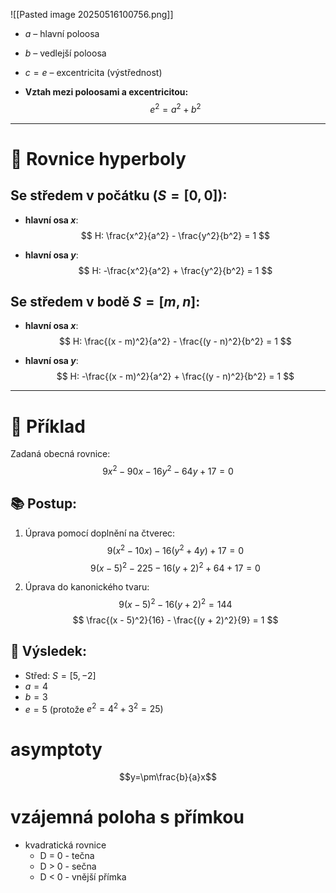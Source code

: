 ![[Pasted image 20250516100756.png]]


- $a$ – hlavní poloosa
- $b$ – vedlejší poloosa
- $c = e$ – excentricita (výstřednost)

- **Vztah mezi poloosami a excentricitou:**
$$
e^2 = a^2 + b^2
$$

---

# 🧾 Rovnice hyperboly

## Se středem v počátku $(S = [0, 0])$:

- **hlavní osa $x$**:
  $$
  H: \frac{x^2}{a^2} - \frac{y^2}{b^2} = 1
  $$

- **hlavní osa $y$**:
  $$
  H: -\frac{x^2}{a^2} + \frac{y^2}{b^2} = 1
  $$

## Se středem v bodě $S = [m, n]$:

- **hlavní osa $x$**:
  $$
  H: \frac{(x - m)^2}{a^2} - \frac{(y - n)^2}{b^2} = 1
  $$

- **hlavní osa $y$**:
  $$
  H: -\frac{(x - m)^2}{a^2} + \frac{(y - n)^2}{b^2} = 1
  $$

---

# 📌 Příklad

Zadaná obecná rovnice:
$$
9x^2 - 90x - 16y^2 - 64y + 17 = 0
$$

## 📚 Postup:

1. Úprava pomocí doplnění na čtverec:
   $$
   9(x^2 - 10x) - 16(y^2 + 4y) + 17 = 0
   $$
   $$
   9(x - 5)^2 - 225 - 16(y + 2)^2 + 64 + 17 = 0
   $$

2. Úprava do kanonického tvaru:
   $$
   9(x - 5)^2 - 16(y + 2)^2 = 144
   $$
   $$
   \frac{(x - 5)^2}{16} - \frac{(y + 2)^2}{9} = 1
   $$

## 📌 Výsledek:
- Střed: $S = [5, -2]$
- $a = 4$
- $b = 3$
- $e = 5$ (protože $e^2 = 4^2 + 3^2 = 25$)

# asymptoty
$$y=\pm\frac{b}{a}x$$
# vzájemná poloha s přímkou
- kvadratická rovnice
	- D = 0 - tečna
	- D > 0 - sečna
	- D < 0 - vnější přímka

